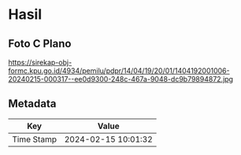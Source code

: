 # Hasil

## Foto C Plano

https://sirekap-obj-formc.kpu.go.id/4934/pemilu/pdpr/14/04/19/20/01/1404192001006-20240215-000317--ee0d9300-248c-467a-9048-dc9b79894872.jpg


## Metadata

| Key        | Value               |
| ---------- | ------------------- |
| Time Stamp | 2024-02-15 10:01:32 |



